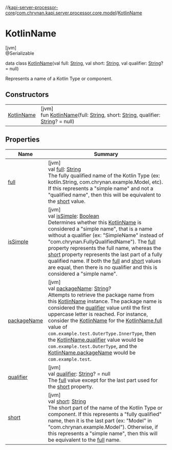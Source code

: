 //[kapi-server-processor-core](../../../index.md)/[com.chrynan.kapi.server.processor.core.model](../index.md)/[KotlinName](index.md)

# KotlinName

[jvm]\
@Serializable

data class [KotlinName](index.md)(val full: [String](https://kotlinlang.org/api/latest/jvm/stdlib/kotlin/-string/index.html), val short: [String](https://kotlinlang.org/api/latest/jvm/stdlib/kotlin/-string/index.html), val qualifier: [String](https://kotlinlang.org/api/latest/jvm/stdlib/kotlin/-string/index.html)? = null)

Represents a name of a Kotlin Type or component.

## Constructors

| | |
|---|---|
| [KotlinName](-kotlin-name.md) | [jvm]<br>fun [KotlinName](-kotlin-name.md)(full: [String](https://kotlinlang.org/api/latest/jvm/stdlib/kotlin/-string/index.html), short: [String](https://kotlinlang.org/api/latest/jvm/stdlib/kotlin/-string/index.html), qualifier: [String](https://kotlinlang.org/api/latest/jvm/stdlib/kotlin/-string/index.html)? = null) |

## Properties

| Name | Summary |
|---|---|
| [full](full.md) | [jvm]<br>val [full](full.md): [String](https://kotlinlang.org/api/latest/jvm/stdlib/kotlin/-string/index.html)<br>The fully qualified name of the Kotlin Type (ex: kotlin.String, com.chrynan.example.Model, etc). If this represents a &quot;simple name&quot; and not a &quot;qualified name&quot;, then this will be equivalent to the [short](short.md) value. |
| [isSimple](is-simple.md) | [jvm]<br>val [isSimple](is-simple.md): [Boolean](https://kotlinlang.org/api/latest/jvm/stdlib/kotlin/-boolean/index.html)<br>Determines whether this [KotlinName](index.md) is considered a &quot;simple name&quot;, that is a name without a qualifier (ex: &quot;SimpleName&quot; instead of &quot;com.chrynan.FullyQualifiedName&quot;). The [full](full.md) property represents the full name, whereas the [short](short.md) property represents the last part of a fully qualified name. If both the [full](full.md) and [short](short.md) values are equal, then there is no qualifier and this is considered a &quot;simple name&quot;. |
| [packageName](package-name.md) | [jvm]<br>val [packageName](package-name.md): [String](https://kotlinlang.org/api/latest/jvm/stdlib/kotlin/-string/index.html)?<br>Attempts to retrieve the package name from this [KotlinName](index.md) instance. The package name is considered the [qualifier](qualifier.md) value until the first uppercase letter is reached. For instance, consider the [KotlinName](index.md) for the [KotlinName.full](full.md) value of `com.example.test.OuterType.InnerType`, then the [KotlinName.qualifier](qualifier.md) value would be `com.example.test.OuterType`, and the [KotlinName.packageName](package-name.md) would be `com.example.test`. |
| [qualifier](qualifier.md) | [jvm]<br>val [qualifier](qualifier.md): [String](https://kotlinlang.org/api/latest/jvm/stdlib/kotlin/-string/index.html)? = null<br>The [full](full.md) value except for the last part used for the [short](short.md) property. |
| [short](short.md) | [jvm]<br>val [short](short.md): [String](https://kotlinlang.org/api/latest/jvm/stdlib/kotlin/-string/index.html)<br>The short part of the name of the Kotlin Type or component. If this represents a &quot;fully qualified&quot; name, then it is the last part (ex: &quot;Model&quot; in &quot;com.chrynan.example.Model&quot;). Otherwise, if this represents a &quot;simple name&quot;, then this will be equivalent to the [full](full.md) name. |
